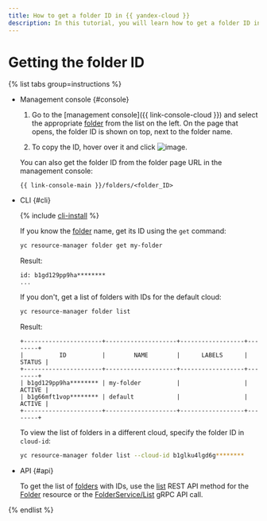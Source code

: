 ```yaml
---
title: How to get a folder ID in {{ yandex-cloud }}
description: In this tutorial, you will learn how to get a folder ID in {{ yandex-cloud }}.
---
```


# Getting the folder ID

{% list tabs group=instructions %}

- Management console {#console}

  1. Go to the [management console]({{ link-console-cloud }}) and select the appropriate [folder](../../concepts/resources-hierarchy.md#folder) from the list on the left. On the page that opens, the folder ID is shown on top, next to the folder name.

  1. To copy the ID, hover over it and click ![image](../../../_assets/console-icons/copy.svg).

  You can also get the folder ID from the folder page URL in the management console:

  ```text
  {{ link-console-main }}/folders/<folder_ID>
  ```

- CLI {#cli}

  {% include [cli-install](../../../_includes/cli-install.md) %}

  If you know the [folder](../../concepts/resources-hierarchy.md#folder) name, get its ID using the `get` command:

  ```bash
  yc resource-manager folder get my-folder
  ```

  Result:

  ```text
  id: b1gd129pp9ha********
  ...
  ```

  If you don't, get a list of folders with IDs for the default cloud:

  ```bash
  yc resource-manager folder list
  ```

  Result:

  ```text
  +----------------------+--------------------+------------------+--------+
  |          ID          |        NAME        |      LABELS      | STATUS |
  +----------------------+--------------------+------------------+--------+
  | b1gd129pp9ha******** | my-folder          |                  | ACTIVE |
  | b1g66mft1vop******** | default            |                  | ACTIVE |
  +----------------------+--------------------+------------------+--------+
  ```

  To view the list of folders in a different cloud, specify the folder ID in `cloud-id`:

  ```bash
  yc resource-manager folder list --cloud-id b1glku4lgd6g********
  ```

- API {#api}

  To get the list of [folders](../../concepts/resources-hierarchy.md#folder) with IDs, use the [list](../../api-ref/Folder/list.md) REST API method for the [Folder](../../api-ref/Folder/index.md) resource or the [FolderService/List](../../api-ref/grpc/folder_service.md#List) gRPC API call.

{% endlist %}
